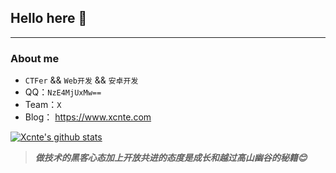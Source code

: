 ## Hello here 👋
---
### About me

-  `CTFer` && `Web开发` && `安卓开发`
- QQ：`NzE4MjUxMw==`
- Team：`X`
- Blog： https://www.xcnte.com

[![Xcnte's github stats](https://github-readme-stats.vercel.app/api?username=Xcnte&show_icons=true&theme=dark)](https://github.com/anuraghazra/github-readme-stats)

> ***做技术的黑客心态加上开放共进的态度是成长和越过高山幽谷的秘籍😊***
